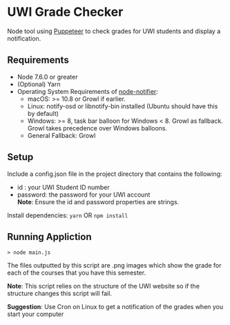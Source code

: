 # UWI Grade Checker
Node tool using [Puppeteer](https://github.com/GoogleChrome/puppeteer) to check grades for UWI students and display a notification.

## Requirements
- Node 7.6.0 or greater
- (Optional) Yarn
- Operating System Requirements of [node-notifier](https://github.com/mikaelbr/node-notifier):
  - macOS: >= 10.8 or Growl if earlier.
  - Linux: notify-osd or libnotify-bin installed (Ubuntu should have this by default)
  - Windows: >= 8, task bar balloon for Windows < 8. Growl as fallback. Growl takes precedence over Windows balloons.
  - General Fallback: Growl


## Setup
Include a config.json file in the project directory that contains the following:
- id : your UWI Student ID number
- password: the password for your UWI account \
<b>Note</b>: Ensure the id and password properties are strings.

Install dependencies: ```yarn``` OR ```npm install```

## Running Appliction
```
> node main.js 
```
The files outputted by this script are .png images which show the grade for each of the courses that you have this semester.

<b>Note</b>: This script relies on the structure of the UWI website so if the structure changes this script will fail.


<b>Suggestion</b>: Use Cron on Linux to get a notification of the grades when you start your computer
